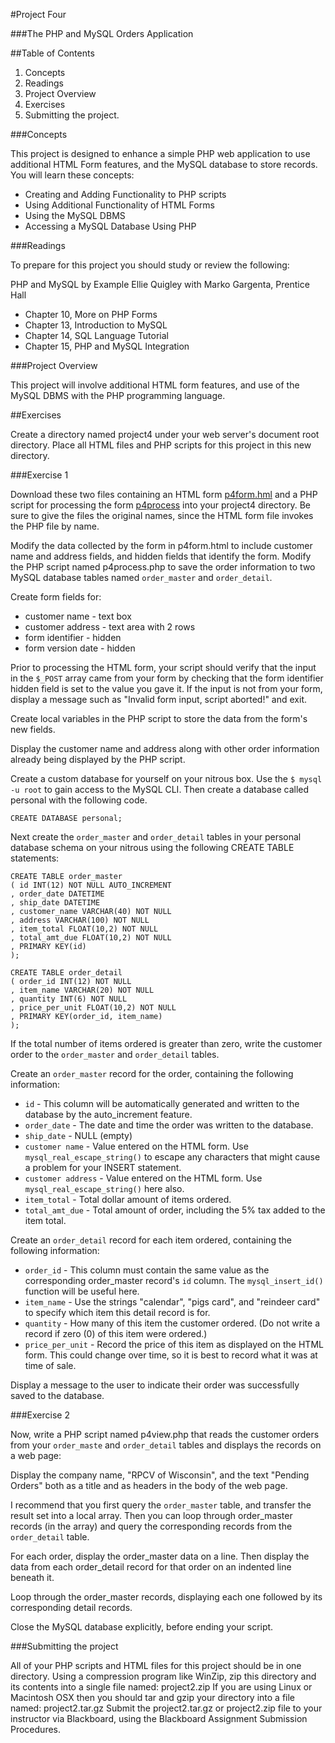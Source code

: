 #Project Four

###The PHP and MySQL Orders Application

##Table of Contents

1. Concepts
2. Readings
3. Project Overview
4. Exercises
5. Submitting the project.

###Concepts

This project is designed to enhance a simple PHP web application to use additional HTML Form features, and the MySQL database to store records. You will learn these concepts:

* Creating and Adding Functionality to PHP scripts
* Using Additional Functionality of HTML Forms
* Using the MySQL DBMS
* Accessing a MySQL Database Using PHP

###Readings

To prepare for this project you should study or review the following:

PHP and MySQL by Example Ellie Quigley with Marko Gargenta, Prentice Hall

* Chapter 10, More on PHP Forms
* Chapter 13, Introduction to MySQL
* Chapter 14, SQL Language Tutorial
* Chapter 15, PHP and MySQL Integration

###Project Overview

This project will involve additional HTML form features, and use of the MySQL 
DBMS with the PHP programming language.

##Exercises

Create a directory named project4 under your web server's document root directory. 
Place all HTML files and PHP scripts for this project in this new directory.


###Exercise 1

Download these two files containing an HTML form [p4form.hml](p4form.html) and 
a PHP script for processing the form [p4process](p4process.php) into your 
project4 directory. Be sure to give the files the original names, since the HTML 
form file invokes the PHP file by name.

Modify the data collected by the form in p4form.html to include customer name 
and address fields, and hidden fields that identify the form. Modify the PHP 
script named p4process.php to save the order information to two MySQL database 
tables named ```order_master``` and ```order_detail```.

Create form fields for:

* customer name - text box
* customer address - text area with 2 rows
* form identifier - hidden
* form version date - hidden

Prior to processing the HTML form, your script should verify that the input in 
the ```$_POST``` array came from your form by checking that the form identifier 
hidden field is set to the value you gave it. If the input is not from your form, 
display a message such as "Invalid form input, script aborted!" and exit.

Create local variables in the PHP script to store the data from the form's new 
fields.

Display the customer name and address along with other order information already
being displayed by the PHP script.

Create a custom database for yourself on your nitrous box.  Use the ```$ mysql -u root``` to gain access to the MySQL CLI. Then create a database called personal with the following code.

```
CREATE DATABASE personal;
```

Next create the ```order_master``` and ```order_detail``` tables in your personal 
database schema on your nitrous using the following CREATE TABLE statements:

```
CREATE TABLE order_master
( id INT(12) NOT NULL AUTO_INCREMENT
, order_date DATETIME
, ship_date DATETIME
, customer_name VARCHAR(40) NOT NULL
, address VARCHAR(100) NOT NULL
, item_total FLOAT(10,2) NOT NULL
, total_amt_due FLOAT(10,2) NOT NULL
, PRIMARY KEY(id)
);

CREATE TABLE order_detail
( order_id INT(12) NOT NULL
, item_name VARCHAR(20) NOT NULL
, quantity INT(6) NOT NULL
, price_per_unit FLOAT(10,2) NOT NULL
, PRIMARY KEY(order_id, item_name)
);
```

If the total number of items ordered is greater than zero, write the customer 
order to the ```order_master``` and ```order_detail``` tables.

Create an ```order_master``` record for the order, containing the following 
information:

* ```id``` - This column will be automatically generated and written to the database 
by the auto_increment feature.
* ```order_date``` - The date and time the order was written to the database.
* ```ship_date``` - NULL (empty)
* ```customer name``` - Value entered on the HTML form. Use 
```mysql_real_escape_string()``` to escape any characters that might cause a 
problem for your INSERT statement.
* ```customer address``` - Value entered on the HTML form. Use 
```mysql_real_escape_string()``` here also.
* ```item_total``` - Total dollar amount of items ordered.
* ```total_amt_due``` - Total amount of order, including the 5% tax added to the item total.

Create an ```order_detail``` record for each item ordered, containing the 
following information:

* ```order_id``` - This column must contain the same value as the corresponding 
order_master record's ```id``` column. The ```mysql_insert_id()``` function will 
be useful here.
* ```item_name``` - Use the strings "calendar", "pigs card", and "reindeer card" 
to specify which item this detail record is for.
* ```quantity``` - How many of this item the customer ordered. (Do not write a 
record if zero (0) of this item were ordered.)
* ```price_per_unit``` - Record the price of this item as displayed on the HTML 
form. This could change over time, so it is best to record what it was at time of sale.

Display a message to the user to indicate their order was successfully saved to the database.

###Exercise 2

Now, write a PHP script named p4view.php that reads the customer orders from your 
```order_maste``` and ```order_detail``` tables and displays the records on a 
web page:

Display the company name, "RPCV of Wisconsin", and the text "Pending Orders" 
both as a title and as headers in the body of the web page.

I recommend that you first query the ```order_master``` table, and transfer the 
result set into a local array. Then you can loop through order_master records 
(in the array) and query the corresponding records from the 
```order_detail``` table.

For each order, display the order_master data on a line. Then display the data 
from each order_detail record for that order on an indented line beneath it.

Loop through the order_master records, displaying each one followed by its 
corresponding detail records.

Close the MySQL database explicitly, before ending your script.

###Submitting the project

All of your PHP scripts and HTML files for this project should be in one 
directory. Using a compression program like WinZip, zip this directory and its 
contents into a single file named: project2.zip If you are using Linux or 
Macintosh OSX then you should tar and gzip your directory into a file named: 
project2.tar.gz Submit the project2.tar.gz or project2.zip file to your 
instructor via Blackboard, using the Blackboard Assignment Submission Procedures. 

